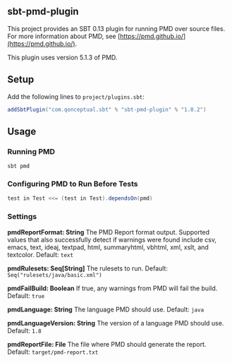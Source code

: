 ## sbt-pmd-plugin ##
This project provides an SBT 0.13 plugin for running PMD over source files. For more information about PMD, see [https://pmd.github.io/](https://pmd.github.io/).

This plugin uses version 5.1.3 of PMD.

## Setup ##
Add the following lines to `project/plugins.sbt`:

```scala
addSbtPlugin("com.qonceptual.sbt" % "sbt-pmd-plugin" % "1.0.2")
```

## Usage ##

### Running PMD ###
`sbt pmd`

### Configuring PMD to Run Before Tests ###
```scala
test in Test <<= (test in Test).dependsOn(pmd)
```

### Settings ###

**pmdReportFormat: String** The PMD Report format output. Supported values that also successfully detect if warnings were found include csv, emacs, text, ideaj, textpad, html, summaryhtml, vbhtml, xml, xslt, and textcolor. Default: `text`

**pmdRulesets: Seq[String]** The rulesets to run. Default: `Seq("rulesets/java/basic.xml")`

**pmdFailBuild: Boolean** If true, any warnings from PMD will fail the build. Default: `true`

**pmdLanguage: String** The language PMD should use. Default: `java`

**pmdLanguageVersion: String** The version of a language PMD should use. Default: `1.8`

**pmdReportFile: File** The file where PMD should generate the report. Default: `target/pmd-report.txt`
